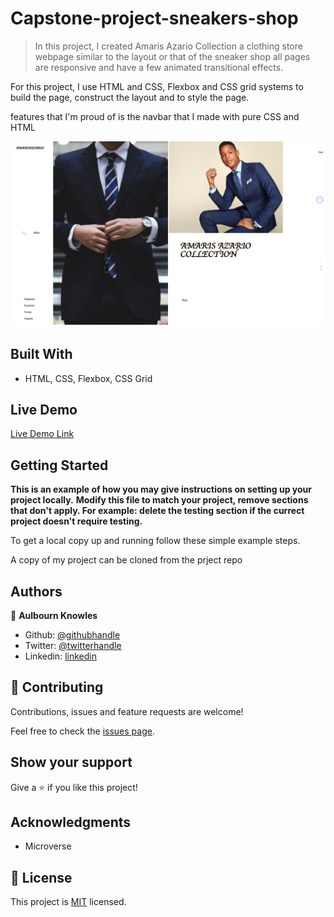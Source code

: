 # Capstone-project-sneakers-shop


> In this project, I created Amaris Azario Collection a clothing store webpage similar to the layout or that of the sneaker shop all pages are responsive and have a few animated transitional effects.

For this project, I use HTML and CSS, Flexbox and CSS grid systems to build the page, construct the layout and to style the page.

features that I'm proud of is the navbar that I made with pure CSS and HTML

![screenshot](/images/Screenshot.png)



## Built With

- HTML, CSS, Flexbox, CSS Grid


## Live Demo

[Live Demo Link](https://rawcdn.githack.com/aulbytj/Capstone-project-sneakers-shop/1b97265d1e5a05feb3e42c01f308f1287bdf9223/index.html)

## Getting Started

**This is an example of how you may give instructions on setting up your project locally.**
**Modify this file to match your project, remove sections that don't apply. For example: delete the testing section if the currect project doesn't require testing.**

To get a local copy up and running follow these simple example steps.

A copy of my project can be cloned from the prject repo

## Authors

👤 **Aulbourn Knowles**

- Github: [@githubhandle](https://github.com/aulbytj)
- Twitter: [@twitterhandle](https://twitter.com/aulbytj)
- Linkedin: [linkedin](https://linkedin.com/in/aulbourn-knowles-b9971672)



## 🤝 Contributing

Contributions, issues and feature requests are welcome!

Feel free to check the [issues page](https://github.com/aulbytj/Capstone-project-sneakers-shop/issues).

## Show your support

Give a ⭐️ if you like this project!

## Acknowledgments

- Microverse


## 📝 License

This project is [MIT](lic.url) licensed.
